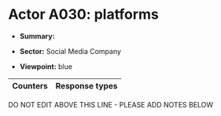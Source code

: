 # Actor A030: platforms 

* **Summary:** 

* **Sector:** Social Media Company

* **Viewpoint:** blue


| Counters | Response types |
| -------- | -------------- |


DO NOT EDIT ABOVE THIS LINE - PLEASE ADD NOTES BELOW